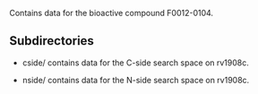 Contains data for the bioactive compound F0012-0104.

## Subdirectories

- cside/ contains data for the C-side search space on rv1908c.

- nside/ contains data for the N-side search space on rv1908c.

